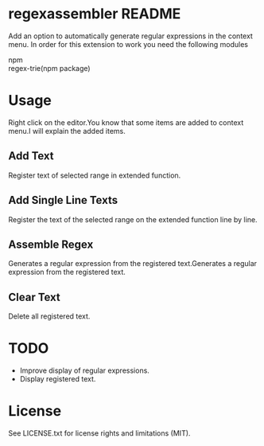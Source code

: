 # regexassembler README

Add an option to automatically generate regular expressions in the context menu.
In order for this extension to work you need the following modules

npm  
regex-trie(npm package)

# Usage
Right click on the editor.You know that some items are added to context menu.I will explain the added items.

## Add Text
Register text of selected range in extended function.
## Add Single Line Texts
Register the text of the selected range on the extended function line by line.
## Assemble Regex
Generates a regular expression from the registered text.Generates a regular expression from the registered text.
## Clear Text
Delete all registered text.

# TODO
-  Improve display of regular expressions.
-  Display registered text.
# License 
See LICENSE.txt for license rights and limitations (MIT).